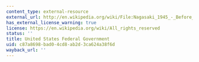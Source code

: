 ```yaml
---
content_type: external-resource
external_url: http://en.wikipedia.org/wiki/File:Nagasaki_1945_-_Before_and_after_%28adjusted%29.jpg
has_external_license_warning: true
license: https://en.wikipedia.org/wiki/All_rights_reserved
status: ''
title: United States Federal Government
uid: c87a8698-bad0-4cd8-ab2d-3ca624a38f6d
wayback_url: ''
---
```

